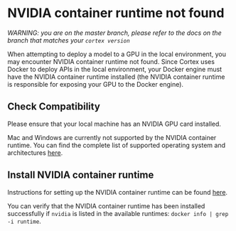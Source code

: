 # NVIDIA container runtime not found

_WARNING: you are on the master branch, please refer to the docs on the branch that matches your `cortex version`_

When attempting to deploy a model to a GPU in the local environment, you may encounter NVIDIA container runtime not found. Since Cortex uses Docker to deploy APIs in the local environment, your Docker engine must have the NVIDIA container runtime installed (the NVIDIA container runtime is responsible for exposing your GPU to the Docker engine).

## Check Compatibility

Please ensure that your local machine has an NVIDIA GPU card installed.

Mac and Windows are currently not supported by the NVIDIA container runtime. You can find the complete list of supported operating system and architectures [here](https://nvidia.github.io/nvidia-container-runtime/).

## Install NVIDIA container runtime

Instructions for setting up the NVIDIA container runtime can be found [here](https://github.com/NVIDIA/nvidia-container-runtime#installation).

You can verify that the NVIDIA container runtime has been installed successfully if `nvidia` is listed in the available runtimes: `docker info | grep -i runtime`.
